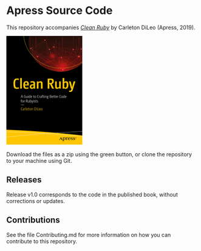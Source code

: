 # Apress Source Code

This repository accompanies [*Clean Ruby*](https://www.apress.com/9781484255452) by Carleton DiLeo (Apress, 2019).

[comment]: #cover
![Cover image](9781484255452.jpg)

Download the files as a zip using the green button, or clone the repository to your machine using Git.

## Releases

Release v1.0 corresponds to the code in the published book, without corrections or updates.

## Contributions

See the file Contributing.md for more information on how you can contribute to this repository.